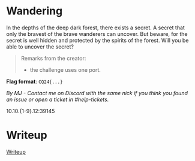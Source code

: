 # Wandering

In the depths of the deep dark forest, there exists a secret. A secret that only the bravest of the brave wanderers can uncover. But beware, for the secret is well hidden and protected by the spirits of the forest. Will you be able to uncover the secret?

> Remarks from the creator:
> * the challenge uses one port.

**Flag format**: `CQ24{...}`

*By MJ - Contact me on Discord with the same nick if you think you found an issue or open a ticket in #help-tickets.*

10.10.{1-9}.12:39145

# Writeup

[Writeup](WRITEUP.md)

